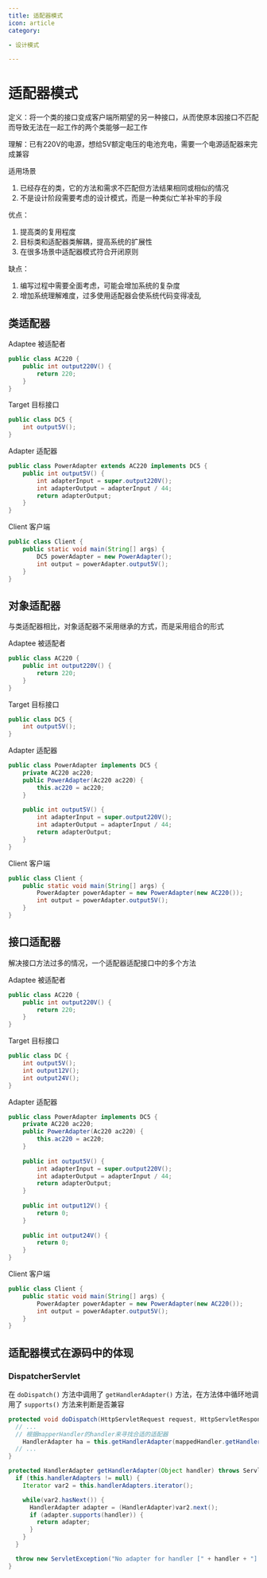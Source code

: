 ```yaml
---
title: 适配器模式
icon: article
category:

- 设计模式

---
```


# 适配器模式

定义：将一个类的接口变成客户端所期望的另一种接口，从而使原本因接口不匹配而导致无法在一起工作的两个类能够一起工作

理解：已有220V的电源，想给5V额定电压的电池充电，需要一个电源适配器来完成兼容

适用场景

1. 已经存在的类，它的方法和需求不匹配但方法结果相同或相似的情况
2. 不是设计阶段需要考虑的设计模式，而是一种类似亡羊补牢的手段

优点：

1. 提高类的复用程度
2. 目标类和适配器类解耦，提高系统的扩展性
3. 在很多场景中适配器模式符合开闭原则

缺点：

1. 编写过程中需要全面考虑，可能会增加系统的复杂度
2. 增加系统理解难度，过多使用适配器会使系统代码变得凌乱



## 类适配器

Adaptee 被适配者

```java
public class AC220 {
    public int output220V() {
        return 220;
    }
}
```



Target 目标接口

```java
public class DC5 {
    int output5V();
}
```



Adapter 适配器

```java
public class PowerAdapter extends AC220 implements DC5 {
    public int output5V() {
        int adapterInput = super.output220V();
        int adapterOutput = adapterInput / 44;
        return adapterOutput;
    }
}
```



Client 客户端

```java
public class Client {
    public static void main(String[] args) {
        DC5 powerAdapter = new PowerAdapter();
        int output = powerAdapter.output5V();
    }
}
```



## 对象适配器

与类适配器相比，对象适配器不采用继承的方式，而是采用组合的形式

Adaptee 被适配者

```java
public class AC220 {
    public int output220V() {
        return 220;
    }
}
```



Target 目标接口

```java
public class DC5 {
    int output5V();
}
```



Adapter 适配器

```java
public class PowerAdapter implements DC5 {
    private AC220 ac220;
    public PowerAdapter(Ac220 ac220) {
        this.ac220 = ac220;
    }
    
    public int output5V() {
        int adapterInput = super.output220V();
        int adapterOutput = adapterInput / 44;
        return adapterOutput;
    }
}
```



Client 客户端

```java
public class Client {
    public static void main(String[] args) {
        PowerAdapter powerAdapter = new PowerAdapter(new AC220());
        int output = powerAdapter.output5V();
    }
}
```



## 接口适配器

解决接口方法过多的情况，一个适配器适配接口中的多个方法

Adaptee 被适配者

```java
public class AC220 {
    public int output220V() {
        return 220;
    }
}
```



Target 目标接口

```java
public class DC {
    int output5V();
    int output12V();
    int output24V();
}
```



Adapter 适配器

```java
public class PowerAdapter implements DC5 {
    private AC220 ac220;
    public PowerAdapter(Ac220 ac220) {
        this.ac220 = ac220;
    }
    
    public int output5V() {
        int adapterInput = super.output220V();
        int adapterOutput = adapterInput / 44;
        return adapterOutput;
    }
    
    public int output12V() {
        return 0;
    }
    
    public int output24V() {
        return 0;
    }
}
```



Client 客户端

```java
public class Client {
    public static void main(String[] args) {
        PowerAdapter powerAdapter = new PowerAdapter(new AC220());
        int output = powerAdapter.output5V();
    }
}
```



## 适配器模式在源码中的体现

### DispatcherServlet

在 `doDispatch()` 方法中调用了 `getHandlerAdapter()` 方法，在方法体中循环地调用了 `supports()` 方法来判断是否兼容

```java
protected void doDispatch(HttpServletRequest request, HttpServletResponse response) throws Exception {
  // ...
  // 根据mapperHandler的handler来寻找合适的适配器
	HandlerAdapter ha = this.getHandlerAdapter(mappedHandler.getHandler());
  // ...
}
```



```java
protected HandlerAdapter getHandlerAdapter(Object handler) throws ServletException {
  if (this.handlerAdapters != null) {
    Iterator var2 = this.handlerAdapters.iterator();

    while(var2.hasNext()) {
      HandlerAdapter adapter = (HandlerAdapter)var2.next();
      if (adapter.supports(handler)) {
        return adapter;
      }
    }
  }

  throw new ServletException("No adapter for handler [" + handler + "]: The DispatcherServlet configuration needs to include a HandlerAdapter that supports this handler");
}
```


